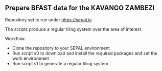 ## Prepare BFAST data for the KAVANGO ZAMBEZI 

Repository set to run under https://sepal.io

The scripts produce a regular tiling system over the area of interest

Workflow:
- Clone the repository to your SEPAL environment
- Run script s0 to download and install the required packages and set the work environment
- Run script s1 to generate a regular tiling system

